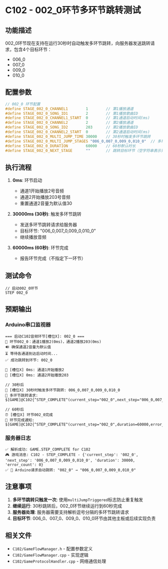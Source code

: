 # C102 - 002_0环节多环节跳转测试

## 功能描述

002_0环节现在支持在运行30秒时自动触发多环节跳转，向服务器发送跳转请求，包含4个目标环节：
- 006_0
- 007_0  
- 009_0
- 010_0

## 配置参数

```cpp
// 002_0 环节配置
#define STAGE_002_0_CHANNEL1        1        // 第1播放通道
#define STAGE_002_0_SONG_ID1        2        // 第1播放歌曲ID
#define STAGE_002_0_CHANNEL1_START  0        // 第1通道启动时间(ms)
#define STAGE_002_0_CHANNEL2        2        // 第2播放通道
#define STAGE_002_0_SONG_ID2        203      // 第2播放歌曲ID
#define STAGE_002_0_CHANNEL2_START  0        // 第2通道启动时间(ms)
#define STAGE_002_0_MULTI_JUMP_TIME 30000    // 30秒时触发多环节跳转
#define STAGE_002_0_MULTI_JUMP_STAGES "006_0,007_0,009_0,010_0"  // 多环节跳转目标
#define STAGE_002_0_DURATION        60000    // 60秒默认时长
#define STAGE_002_0_NEXT_STAGE      ""       // 跳转目标环节（空字符串表示只报告完成，不跳转）
```

## 执行流程

1. **0ms**: 环节启动
   - 通道1开始播放2号音频
   - 通道2开始播放203号音频
   - 重置通道2音量为默认值30

2. **30000ms (30秒)**: 触发多环节跳转
   - 发送多环节跳转请求给服务器
   - 目标环节: "006_0,007_0,009_0,010_0"
   - 继续播放音频

3. **60000ms (60秒)**: 环节完成
   - 报告环节完成（不指定下一环节）

## 测试命令

```
// 启动002_0环节
STEP 002_0
```

## 预期输出

### Arduino串口监视器
```
=== 启动C102音频环节[槽位X]: 002_0 ===
🎵 环节002_0：通道1播放2(0ms)，通道2播放203(0ms)
🔊 确保通道2音量为默认值
⏳ 等待各通道到达启动时间...
✅ 成功跳转到环节: 002_0

🎵 [槽位X] 0ms: 通道1开始播放2
🎵 [槽位X] 0ms: 通道2开始播放203

// 30秒后
🚀 [槽位X] 30秒时触发多环节跳转: 006_0,007_0,009_0,010_0
📡 多环节跳转请求: $[GAME]@C102{^STEP_COMPLETE^(current_step="002_0",next_step="006_0,007_0,009_0,010_0",duration=30000,error_count=0)}#

// 60秒后
⏰ [槽位X] 环节002_0完成
📡 环节完成通知: $[GAME]@C102{^STEP_COMPLETE^(current_step="002_0",duration=60000,error_count=0)}#
```

### 服务器日志
```
✅ 解析成功: GAME.STEP_COMPLETE for C102
🎮 游戏消息: C102 - STEP_COMPLETE - {'current_step': '002_0', 'next_step': '006_0,007_0,009_0,010_0', 'duration': 30000, 'error_count': 0}
✅ 🔄 Arduino请求自动跳转: "002_0" → "006_0,007_0,009_0,010_0"
```

## 注意事项

1. **多环节跳转只触发一次**: 使用`multiJumpTriggered`标志防止重复触发
2. **继续运行**: 30秒跳转后，002_0环节继续运行到60秒完成
3. **服务器处理**: 服务器需要支持解析逗号分隔的多环节跳转请求
4. **目标环节**: 006_0、007_0、009_0、010_0环节由其他主板或后续实现负责

## 相关文件

- `C102/GameFlowManager.h` - 配置参数定义
- `C102/GameFlowManager.cpp` - 实现逻辑
- `C102/GameProtocolHandler.cpp` - 网络通信处理 
